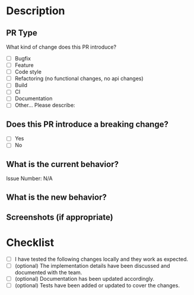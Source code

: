 <!--- Provide a general summary of your changes in the Title above, the title should be angular commit compliant https://github.com/angular/angular/blob/main/contributing-docs/commit-message-guidelines.md -->

# Description

## PR Type

What kind of change does this PR introduce?

<!-- Please check the one that applies to this PR using "x". -->

- [ ] Bugfix
- [ ] Feature
- [ ] Code style
- [ ] Refactoring (no functional changes, no api changes)
- [ ] Build
- [ ] CI
- [ ] Documentation
- [ ] Other... Please describe:

## Does this PR introduce a breaking change?
<!--- If yes, please add the label `💥 Breaking Change` -->

- [ ] Yes
- [ ] No

<!-- If this PR contains a breaking change, please describe the impact and migration path for existing applications below. When possible describe it in a documentation -->

## What is the current behavior?
<!-- Please describe the current behavior that you are modifying, or link to a relevant issue. -->
<!--- Please link to the issue here: -->

Issue Number: N/A

## What is the new behavior?
<!--- Describe your changes in detail, this can be the list of changes you made, or a description of the changes you made -->
<!--- This could be, for example, the list of commit messages you made -->

## Screenshots (if appropriate)

# Checklist

<!--- Go over all the following points, and put an `x` in all the boxes that apply. -->
<!--- If you're unsure about any of these, don't hesitate to ask. We're here to help! -->
- [ ] I have tested the following changes locally and they work as expected.
- [ ] (optional) The implementation details have been discussed and documented with the team.
- [ ] (optional) Documentation has been updated accordingly.
- [ ] (optional) Tests have been added or updated to cover the changes.
